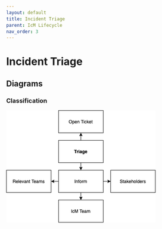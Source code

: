 ```yaml
---
layout: default
title: Incident Triage
parent: IcM Lifecycle
nav_order: 3
---
```


# Incident Triage

## Diagrams

### Classification

![IcM Triage](/img/diagrams/sfl-icm-Triage.png)

